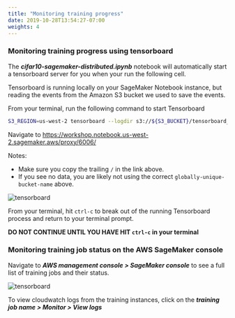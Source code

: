 ```yaml
---
title: "Monitoring training progress"
date: 2019-10-28T13:54:27-07:00
weights: 4
---
```


### Monitoring training progress using tensorboard

The ***cifar10-sagemaker-distributed.ipynb*** notebook will automatically start a tensorboard server for you when your run the following cell. 

Tensorboard is running locally on your SageMaker Notebook instance, but reading the events from the Amazon S3 bucket we used to save the events.

From your terminal, run the following command to start Tensorboard
```bash
S3_REGION=us-west-2 tensorboard --logdir s3://${S3_BUCKET}/tensorboard_logs/ 
```

Navigate to https://workshop.notebook.us-west-2.sagemaker.aws/proxy/6006/

Notes:  
* Make sure you copy the trailing `/` in the link above.
* If you see no data, you are likely not using the correct `globally-unique-bucket-name` above.

![tensorboard](/images/sagemaker/tensorboard.png)

From your terminal, hit `ctrl-c` to break out of the running Tensorboard process and return to your terminal prompt.

**DO NOT CONTINUE UNTIL YOU HAVE HIT `ctrl-c` in your terminal**

### Monitoring training job status on the AWS SageMaker console

Navigate to ***AWS management console > SageMaker console*** to see a full list of training jobs and their status.

![tensorboard](/images/sagemaker/aws_console.png)

To view cloudwatch logs from the training instances, click on the ***training job name > Monitor > View logs***
